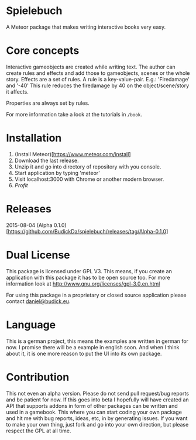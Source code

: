 # Spielebuch
A Meteor package that makes writing interactive books very easy.


# Core concepts
Interactive gameobjects are created while writing text. The author can create rules and effects and add those to gameobjects, scenes or the whole story.
Effects are a set of rules. A rule is a key-value-pair.
E.g.:
'Firedamage' and '-40'
This rule reduces the firedamage by 40 on the object/scene/story it affects.

Properties are always set by rules.

For more information take a look at the tutorials in `/book`.


# Installation
1. (Install Meteor)[https://www.meteor.com/install]
2. Download the last release.
3. Unzip it and go into directory of repository with you console.
4. Start application by typing 'meteor'
5. Visit localhost:3000 with Chrome or another modern browser.
7. $Profit$


# Releases
2015-08-04 (Alpha 0.1.0)[https://github.com/BudickDa/spielebuch/releases/tag/Alpha-0.1.0] 


# Dual License
This package is licensed under GPL V3. This means, if you create an application with this package it has to be open source too.
For more information look at http://www.gnu.org/licenses/gpl-3.0.en.html

For using this package in a proprietary or closed source application please contact daniel@budick.eu. 


# Language
This is a german project, this means the examples are written in german for now. I promise there will be a example in english soon. 
And when I think about it, it is one more reason to put the UI into its own package.


# Contribution
This not even an alpha version. Please do not send pull request/bug reports and be patient for now.
If this goes into beta I hopefully will have created an API that supports addons in form of other packages can be written and used in a gamebook.
This where you can start coding your own package and hit me with bug reports, ideas, etc, in by generating issues.
If you want to make your own thing, just fork and go into your own direction, but please respect the GPL at all time.

